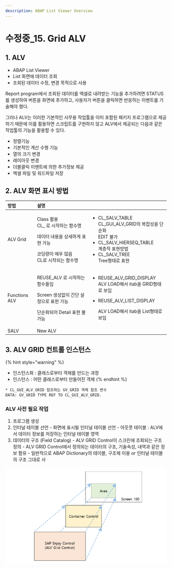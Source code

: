 ```yaml
---
description: ABAP List Viewer Overview
---
```


# 수정중\_15. Grid ALV

## 1. ALV

* ABAP List Viewer
* List 화면에 데이터 조회
* 조회된 데이터 수정, 변경 목적으로 사용 

Report program에서 조회된 데이터를 엑셀로 내려받는 기능을 추가하려면 STATUS를 생성하여 버튼을 화면에 추가하고, 사용자가 버튼을 클릭하면 반응하는 이벤트를 기술해야 했다. 

그러나 ALV는 이러한 기본적인 사무용 작업툴을 이미 포함된 패키지 프로그램으로 제공하기 때문에 이를 활용하면 스크립트를 구현하지 않고 ALV에서 제공되는 다음과 같은 작업툴의 기능을 활용할 수 있다. 

* 정렬기능
* 기본적인 계산 수행 기능
* 열의 크기 변경
* 레이아웃 변경
* 더블클릭 이벤트에 의한 추가정보 제공
* 엑셀 파일 및 워드파일 저장



## 2. ALV 화면 표시 방법

<table>
  <thead>
    <tr>
      <th style="text-align:left">&#xBC29;&#xBC95;</th>
      <th style="text-align:left">&#xC124;&#xBA85;</th>
      <th style="text-align:left"></th>
    </tr>
  </thead>
  <tbody>
    <tr>
      <td style="text-align:left">ALV Grid</td>
      <td style="text-align:left">
        <p>Class &#xD65C;&#xC6A9;
          <br />CL_ &#xB85C; &#xC2DC;&#xC791;&#xD558;&#xB294; &#xD568;&#xC218;&#xBA85;</p>
        <p>&#xB370;&#xC774;&#xD130; &#xB0B4;&#xC6A9;&#xC744; &#xC0C1;&#xC138;&#xD558;&#xAC8C;
          &#xD45C;&#xD604; &#xAC00;&#xB2A5;</p>
        <p>&#xCF54;&#xB529;&#xB7C9;&#xC774; &#xB9E4;&#xC6B0; &#xB9CE;&#xC74C;
          <br
          />CL&#xB85C; &#xC2DC;&#xC791;&#xB418;&#xB294; &#xD568;&#xC218;&#xBA85;</p>
      </td>
      <td style="text-align:left">
        <ul>
          <li>CL_SALV_TABLE
            <br />CL_GUI_ALV_GRID&#xC758; &#xBCF5;&#xC7A1;&#xC131;&#xC744; &#xB2E8;&#xC21C;&#xD654;
            <br
            />EDIT &#xBD88;&#xAC00;</li>
          <li>CL_SALV_HIERSEQ_TABLE
            <br />&#xACC4;&#xCE35;&#xC801; &#xD45C;&#xD604;&#xBC29;&#xBC95;</li>
          <li>CL_SALV_TREE
            <br />Tree&#xD615;&#xD0DC;&#xB85C; &#xD45C;&#xD604;</li>
        </ul>
      </td>
    </tr>
    <tr>
      <td style="text-align:left">Functions ALV</td>
      <td style="text-align:left">
        <p>REUSE_ALV &#xB85C; &#xC2DC;&#xC791;&#xD558;&#xB294; &#xD568;&#xC218;&#xB4E4;&#xC784;</p>
        <p>Screen &#xC0DD;&#xC131;&#xC5C6;&#xC774; &#xAC04;&#xB2E8; &#xC124;&#xC815;&#xC73C;&#xB85C;
          &#xD45C;&#xD604; &#xAC00;&#xB2A5;</p>
        <p>&#xB2E8;&#xC21C;&#xD654;&#xB418;&#xC5B4; Detail &#xD45C;&#xD604; &#xBD88;&#xAC00;&#xB2A5;</p>
      </td>
      <td style="text-align:left">
        <ul>
          <li>REUSE_ALV_GRID_DISPLAY
            <br />ALV LOAD&#xD574;&#xC11C; itab&#xC744; GRID&#xD615;&#xD0DC;&#xB85C; &#xBCF4;&#xC784;</li>
          <li>
            <p>REUSE_ALV_LIST_DISPLAY</p>
            <p>ALV LOAD&#xD574;&#xC11C; itab&#xC744; List&#xD615;&#xD0DC;&#xB85C; &#xBCF4;&#xC784;</p>
          </li>
        </ul>
      </td>
    </tr>
    <tr>
      <td style="text-align:left">SALV</td>
      <td style="text-align:left">New ALV</td>
      <td style="text-align:left"></td>
    </tr>
  </tbody>
</table>



## 3. ALV GRID 컨트롤 인스턴스 

{% hint style="warning" %}
* 인스턴스화 : 클래스로부터 객체를 만드는 과정
* 인스턴스 : 어떤 클래스로부터 만들어진 객체
{% endhint %}

 

```text
* CL_GUI_ALV_GRID 참조하는 GV_GRID 객체 참조 변수 
DATA: GV_GRID TYPE REF TO CL_GUI_ALV_GRID.

```



### ALV 사전 필요 작업

1. 프로그램 생성
2. 인터널 테이블 선언 - 화면에 표시될 인터널 테이블 선언 - 아웃풋 테이블 : ALV에서 데이터 정보를 저장하는 인터널 테이블 영역
3. 데이터의 구조 \(Field Catalog\) - ALV GRID  Control이 스크린에 조회되는 구조 정의 - ALV GRID Control에서 정의되는 데이터의 구조, 기술속성, 내역과 같은 정보 함유 - 일반적으로 ABAP Dictionary의 테이블, 구조체 이용 or 인터널 테이블의 구조 그대로 사 

![](../../.gitbook/assets/image%20%2872%29.png)











